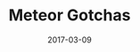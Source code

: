 ---
layout: essay
type: essay
published: true
title: Meteor Gotchas
date: 2017-03-09
labels:
  - Software Engineering
  - Meteor
  - ICS 314
---